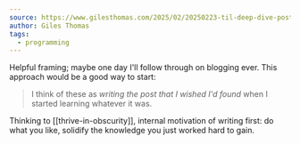 ```yaml
---
source: https://www.gilesthomas.com/2025/02/20250223-til-deep-dive-posts
author: Giles Thomas
tags:
  - programming
---
```

Helpful framing; maybe one day I'll follow through on blogging ever. This approach would be a good way to start:

> I think of these as _writing the post that I wished I'd found_ when I started learning whatever it was.


Thinking to [[thrive-in-obscurity]], internal motivation of writing first: do what you like, solidify the knowledge you just worked hard to gain.